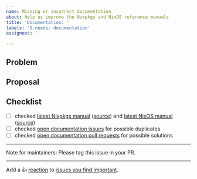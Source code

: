 ```yaml
---
name: Missing or incorrect documentation
about: Help us improve the Nixpkgs and NixOS reference manuals
title: 'Documentation: '
labels: '9.needs: documentation'
assignees: ''

---
```


## Problem

<!-- describe your problem -->

## Proposal

<!-- propose a solution (optional) -->

## Checklist

<!-- make sure this issue is not redundant or obsolete -->

- [ ] checked [latest Nixpkgs manual] \([source][nixpkgs-source]) and [latest NixOS manual] \([source][nixos-source])
- [ ] checked [open documentation issues] for possible duplicates
- [ ] checked [open documentation pull requests] for possible solutions

---

Note for maintainers: Please tag this issue in your PR.

---

Add a :+1: [reaction] to [issues you find important].

[reaction]: https://github.blog/2016-03-10-add-reactions-to-pull-requests-issues-and-comments/
[issues you find important]: https://github.com/NixOS/nixpkgs/issues?q=is%3Aissue+is%3Aopen+sort%3Areactions-%2B1-desc
[latest Nixpkgs manual]: https://nixos.org/manual/nixpkgs/unstable/
[latest NixOS manual]: https://nixos.org/manual/nixos/unstable/
[nixpkgs-source]: https://github.com/NixOS/nixpkgs/tree/master/doc
[nixos-source]: https://github.com/NixOS/nixpkgs/tree/master/nixos/doc/manual
[open documentation issues]: https://github.com/NixOS/nixpkgs/issues?q=is%3Aissue+is%3Aopen+label%3A%229.needs%3A+documentation%22
[open documentation pull requests]: https://github.com/NixOS/nixpkgs/pulls?q=is%3Aopen+is%3Apr+label%3A%228.has%3A+documentation%22%2C%226.topic%3A+documentation%22
